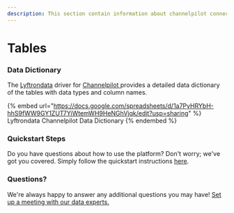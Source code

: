 ```yaml
---
description: This section contain information about channelpilot connector tables information
---
```


# Tables

### Data Dictionary

The [Lyftrondata](https://www.lyftrondata.com/) driver for [Channelpilot](https://www.lyftrondata.com/integration/channelpilot/)[ ](https://www.lyftrondata.com/integration/channelpilot/)provides a detailed data dictionary of the tables with data types and column names.

{% embed url="https://docs.google.com/spreadsheets/d/1a7PyHRYbH-hhS9fWW9GY1ZUT7YiWtemWH9HeNGhVjqk/edit?usp=sharing" %}
Lyftrondata Channelpilot Data Dictionary
{% endembed %}

### Quickstart Steps

Do you have questions about how to use the platform? Don't worry; we've got you covered. Simply follow the quickstart instructions [here](../../../../quickstart-steps.md).

### Questions? <a href="#questions" id="questions"></a>

We're always happy to answer any additional questions you may have! [Set up a meeting with our data experts.](https://www.lyftrondata.com/book-a-meeting/)

